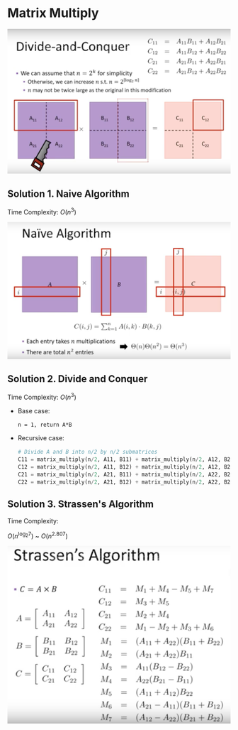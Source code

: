 # Matrix Multiply

![](images/matrix-multiply.png)

## Solution 1. Naive Algorithm

Time Complexity: $O(n^3)$

![](images/naive-algorithm.png)

## Solution 2. Divide and Conquer

Time Complexity: $O(n^3)$

- Base case:

    ```
    n = 1, return A*B
    ````

- Recursive case:

    ```python
    # Divide A and B into n/2 by n/2 submatrices
    C11 = matrix_multiply(n/2, A11, B11) + matrix_multiply(n/2, A12, B21)
    C12 = matrix_multiply(n/2, A11, B12) + matrix_multiply(n/2, A12, B22)
    C21 = matrix_multiply(n/2, A21, B11) + matrix_multiply(n/2, A22, B21)
    C22 = matrix_multiply(n/2, A21, B12) + matrix_multiply(n/2, A22, B22)
    ```

## Solution 3. Strassen's Algorithm

Time Complexity:

$O(n^{\log_2 {7}})$ ~ $O(n^{2.807})$

![](images/strassen's-algorithm.png)
